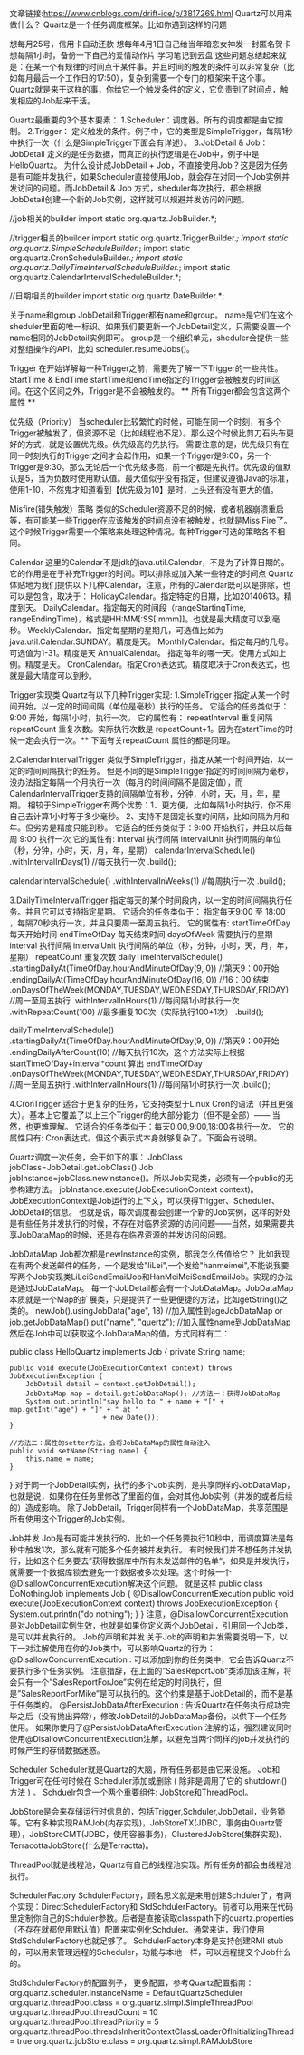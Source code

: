 文章链接:https://www.cnblogs.com/drift-ice/p/3817269.html
Quartz可以用来做什么？
Quartz是一个任务调度框架。比如你遇到这样的问题

想每月25号，信用卡自动还款
想每年4月1日自己给当年暗恋女神发一封匿名贺卡
想每隔1小时，备份一下自己的爱情动作片 学习笔记到云盘
这些问题总结起来就是：在某一个有规律的时间点干某件事。并且时间的触发的条件可以非常复杂（比如每月最后一个工作日的17:50），复杂到需要一个专门的框架来干这个事。 Quartz就是来干这样的事，你给它一个触发条件的定义，它负责到了时间点，触发相应的Job起来干活。

Quartz最重要的3个基本要素：
1.Scheduler：调度器。所有的调度都是由它控制。
2.Trigger： 定义触发的条件。例子中，它的类型是SimpleTrigger，每隔1秒中执行一次（什么是SimpleTrigger下面会有详述）。
3.JobDetail & Job： JobDetail 定义的是任务数据，而真正的执行逻辑是在Job中，例子中是HelloQuartz。 为什么设计成JobDetail + Job，不直接使用Job？这是因为任务是有可能并发执行，如果Scheduler直接使用Job，就会存在对同一个Job实例并发访问的问题。而JobDetail & Job 方式，sheduler每次执行，都会根据JobDetail创建一个新的Job实例，这样就可以规避并发访问的问题。

//job相关的builder
import static org.quartz.JobBuilder.*;

//trigger相关的builder
import static org.quartz.TriggerBuilder.*;
import static org.quartz.SimpleScheduleBuilder.*;
import static org.quartz.CronScheduleBuilder.*;
import static org.quartz.DailyTimeIntervalScheduleBuilder.*;
import static org.quartz.CalendarIntervalScheduleBuilder.*;

//日期相关的builder
import static org.quartz.DateBuilder.*;

关于name和group
JobDetail和Trigger都有name和group。
name是它们在这个sheduler里面的唯一标识。如果我们要更新一个JobDetail定义，只需要设置一个name相同的JobDetail实例即可。
group是一个组织单元，sheduler会提供一些对整组操作的API，比如 scheduler.resumeJobs()。

Trigger
在开始详解每一种Trigger之前，需要先了解一下Trigger的一些共性。
StartTime & EndTime
startTime和endTime指定的Trigger会被触发的时间区间。在这个区间之外，Trigger是不会被触发的。
** 所有Trigger都会包含这两个属性 **

优先级（Priority）
当scheduler比较繁忙的时候，可能在同一个时刻，有多个Trigger被触发了，但资源不足（比如线程池不足）。那么这个时候比剪刀石头布更好的方式，就是设置优先级。优先级高的先执行。
需要注意的是，优先级只有在同一时刻执行的Trigger之间才会起作用，如果一个Trigger是9:00，另一个Trigger是9:30。那么无论后一个优先级多高，前一个都是先执行。优先级的值默认是5，当为负数时使用默认值。最大值似乎没有指定，但建议遵循Java的标准，使用1-10，不然鬼才知道看到【优先级为10】是时，上头还有没有更大的值。

Misfire(错失触发）策略
类似的Scheduler资源不足的时候，或者机器崩溃重启等，有可能某一些Trigger在应该触发的时间点没有被触发，也就是Miss Fire了。这个时候Trigger需要一个策略来处理这种情况。每种Trigger可选的策略各不相同。

Calendar
这里的Calendar不是jdk的java.util.Calendar，不是为了计算日期的。它的作用是在于补充Trigger的时间。可以排除或加入某一些特定的时间点
Quartz体贴地为我们提供以下几种Calendar，注意，所有的Calendar既可以是排除，也可以是包含，取决于：
HolidayCalendar。指定特定的日期，比如20140613。精度到天。
DailyCalendar。指定每天的时间段（rangeStartingTime, rangeEndingTime)，格式是HH:MM[:SS[:mmm]]。也就是最大精度可以到毫秒。
WeeklyCalendar。指定每星期的星期几，可选值比如为java.util.Calendar.SUNDAY。精度是天。
MonthlyCalendar。指定每月的几号。可选值为1-31。精度是天
AnnualCalendar。 指定每年的哪一天。使用方式如上例。精度是天。
CronCalendar。指定Cron表达式。精度取决于Cron表达式，也就是最大精度可以到秒。

Trigger实现类
Quartz有以下几种Trigger实现:
1.SimpleTrigger
指定从某一个时间开始，以一定的时间间隔（单位是毫秒）执行的任务。
它适合的任务类似于：9:00 开始，每隔1小时，执行一次。
它的属性有：
repeatInterval 重复间隔
repeatCount 重复次数。实际执行次数是 repeatCount+1。因为在startTime的时候一定会执行一次。** 下面有关repeatCount 属性的都是同理。

2.CalendarIntervalTrigger
类似于SimpleTrigger，指定从某一个时间开始，以一定的时间间隔执行的任务。 但是不同的是SimpleTrigger指定的时间间隔为毫秒，没办法指定每隔一个月执行一次（每月的时间间隔不是固定值），而CalendarIntervalTrigger支持的间隔单位有秒，分钟，小时，天，月，年，星期。
相较于SimpleTrigger有两个优势：1、更方便，比如每隔1小时执行，你不用自己去计算1小时等于多少毫秒。 2、支持不是固定长度的间隔，比如间隔为月和年。但劣势是精度只能到秒。
它适合的任务类似于：9:00 开始执行，并且以后每周 9:00 执行一次
它的属性有:
interval 执行间隔
intervalUnit 执行间隔的单位（秒，分钟，小时，天，月，年，星期）
calendarIntervalSchedule()
    .withIntervalInDays(1) //每天执行一次
    .build();

calendarIntervalSchedule()
    .withIntervalInWeeks(1) //每周执行一次
    .build();

3.DailyTimeIntervalTrigger
指定每天的某个时间段内，以一定的时间间隔执行任务。并且它可以支持指定星期。
它适合的任务类似于：
指定每天9:00 至 18:00 ，每隔70秒执行一次，并且只要周一至周五执行。
它的属性有:
startTimeOfDay 每天开始时间
endTimeOfDay 每天结束时间
daysOfWeek 需要执行的星期
interval 执行间隔
intervalUnit 执行间隔的单位（秒，分钟，小时，天，月，年，星期）
repeatCount 重复次数
dailyTimeIntervalSchedule()
    .startingDailyAt(TimeOfDay.hourAndMinuteOfDay(9, 0)) //第天9：00开始
    .endingDailyAt(TimeOfDay.hourAndMinuteOfDay(16, 0)) //16：00 结束 
    .onDaysOfTheWeek(MONDAY,TUESDAY,WEDNESDAY,THURSDAY,FRIDAY) //周一至周五执行
    .withIntervalInHours(1) //每间隔1小时执行一次
    .withRepeatCount(100) //最多重复100次（实际执行100+1次）
    .build();

dailyTimeIntervalSchedule()
    .startingDailyAt(TimeOfDay.hourAndMinuteOfDay(9, 0)) //第天9：00开始
    .endingDailyAfterCount(10) //每天执行10次，这个方法实际上根据 startTimeOfDay+interval*count 算出 endTimeOfDay
    .onDaysOfTheWeek(MONDAY,TUESDAY,WEDNESDAY,THURSDAY,FRIDAY) //周一至周五执行
    .withIntervalInHours(1) //每间隔1小时执行一次
    .build();

4.CronTrigger
适合于更复杂的任务，它支持类型于Linux Cron的语法（并且更强大）。基本上它覆盖了以上三个Trigger的绝大部分能力（但不是全部）—— 当然，也更难理解。
它适合的任务类似于：每天0:00,9:00,18:00各执行一次。
它的属性只有:
Cron表达式。但这个表示式本身就够复杂了。下面会有说明。


Quartz调度一次任务，会干如下的事：
JobClass jobClass=JobDetail.getJobClass()
Job jobInstance=jobClass.newInstance()。所以Job实现类，必须有一个public的无参构建方法。
jobInstance.execute(JobExecutionContext context)。JobExecutionContext是Job运行的上下文，可以获得Trigger、Scheduler、JobDetail的信息。
也就是说，每次调度都会创建一个新的Job实例，这样的好处是有些任务并发执行的时候，不存在对临界资源的访问问题——当然，如果需要共享JobDataMap的时候，还是存在临界资源的并发访问的问题。

JobDataMap
Job都次都是newInstance的实例，那我怎么传值给它？ 比如我现在有两个发送邮件的任务，一个是发给"liLei",一个发给"hanmeimei",不能说我要写两个Job实现类LiLeiSendEmailJob和HanMeiMeiSendEmailJob。实现的办法是通过JobDataMap。
每一个JobDetail都会有一个JobDataMap。JobDataMap本质就是一个Map的扩展类，只是提供了一些更便捷的方法，比如getString()之类的。
newJob().usingJobData("age", 18) //加入属性到ageJobDataMap or 
job.getJobDataMap().put("name", "quertz"); //加入属性name到JobDataMap
然后在Job中可以获取这个JobDataMap的值，方式同样有二：

public class HelloQuartz implements Job {
    private String name;

    public void execute(JobExecutionContext context) throws JobExecutionException {
        JobDetail detail = context.getJobDetail();
        JobDataMap map = detail.getJobDataMap(); //方法一：获得JobDataMap
        System.out.println("say hello to " + name + "[" + map.getInt("age") + "]" + " at "
                           + new Date());
    }

    //方法二：属性的setter方法，会将JobDataMap的属性自动注入
    public void setName(String name) { 
        this.name = name;
    }
}
对于同一个JobDetail实例，执行的多个Job实例，是共享同样的JobDataMap，也就是说，如果你在任务里修改了里面的值，会对其他Job实例（并发的或者后续的）造成影响。
除了JobDetail，Trigger同样有一个JobDataMap，共享范围是所有使用这个Trigger的Job实例。

Job并发
Job是有可能并发执行的，比如一个任务要执行10秒中，而调度算法是每秒中触发1次，那么就有可能多个任务被并发执行。
有时候我们并不想任务并发执行，比如这个任务要去”获得数据库中所有未发送邮件的名单“，如果是并发执行，就需要一个数据库锁去避免一个数据被多次处理。这个时候一个@DisallowConcurrentExecution解决这个问题。
就是这样
public class DoNothingJob implements Job {
    @DisallowConcurrentExecution
    public void execute(JobExecutionContext context) throws JobExecutionException {
        System.out.println("do nothing");
    }
}
注意，@DisallowConcurrentExecution是对JobDetail实例生效，也就是如果你定义两个JobDetail，引用同一个Job类，是可以并发执行的。
Job的声明和并发
关于Job的声明和并发需要说明一下，以下一对注解使用在你的Job类中，可以影响Quartz的行为：
@DisallowConcurrentExecution : 可以添加到你的任务类中，它会告诉Quartz不要执行多个任务实例。
注意措辞，在上面的”SalesReportJob”类添加该注解，将会只有一个”SalesReportForJoe”实例在给定的时间执行，但是”SalesReportForMike”是可以执行的。这个约束是基于JobDetail的，而不是基于任务类的。
@PersistJobDataAfterExecution : 告诉Quartz在任务执行成功完毕之后（没有抛出异常），修改JobDetail的JobDataMap备份，以供下一个任务使用。
如果你使用了@PersistJobDataAfterExecution 注解的话，强烈建议同时使用@DisallowConcurrentExecution注解，以避免当两个同样的job并发执行的时候产生的存储数据迷惑。

Scheduler
Scheduler就是Quartz的大脑，所有任务都是由它来设施。
Job和 Trigger可在任何时候在  Scheduler添加或删除 ( 除非是调用了它的  shutdown() 方法 ) 。
Schduelr包含一个两个重要组件: JobStore和ThreadPool。

JobStore是会来存储运行时信息的，包括Trigger,Schduler,JobDetail，业务锁等。它有多种实现RAMJob(内存实现)，JobStoreTX(JDBC，事务由Quartz管理），JobStoreCMT(JDBC，使用容器事务)，ClusteredJobStore(集群实现)、TerracottaJobStore(什么是Terractta)。

ThreadPool就是线程池，Quartz有自己的线程池实现。所有任务的都会由线程池执行。

SchedulerFactory
SchdulerFactory，顾名思义就是来用创建Schduler了，有两个实现：DirectSchedulerFactory和 StdSchdulerFactory。前者可以用来在代码里定制你自己的Schduler参数。后者是直接读取classpath下的quartz.properties（不存在就都使用默认值）配置来实例化Schduler。通常来讲，我们使用StdSchdulerFactory也就足够了。
SchdulerFactory本身是支持创建RMI stub的，可以用来管理远程的Scheduler，功能与本地一样，可以远程提交个Job什么的。

StdSchdulerFactory的配置例子， 更多配置，参考Quartz配置指南：
org.quartz.scheduler.instanceName = DefaultQuartzScheduler
org.quartz.threadPool.class = org.quartz.simpl.SimpleThreadPool
org.quartz.threadPool.threadCount = 10 
org.quartz.threadPool.threadPriority = 5
org.quartz.threadPool.threadsInheritContextClassLoaderOfInitializingThread = true
org.quartz.jobStore.class = org.quartz.simpl.RAMJobStore